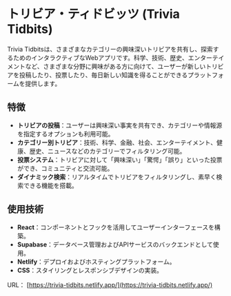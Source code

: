 # トリビア・ティドビッツ (Trivia Tidbits)

Trivia Tidbitsは、さまざまなカテゴリーの興味深いトリビアを共有し、探索するためのインタラクティブなWebアプリです。科学、技術、歴史、エンターテイメントなど、さまざまな分野に興味がある方に向けて、ユーザーが新しいトリビアを投稿したり、投票したり、毎日新しい知識を得ることができるプラットフォームを提供します。

## 特徴

- **トリビアの投稿**：ユーザーは興味深い事実を共有でき、カテゴリーや情報源を指定するオプションも利用可能。
- **カテゴリー別トリビア**：技術、科学、金融、社会、エンターテイメント、健康、歴史、ニュースなどのカテゴリーでフィルタリング可能。
- **投票システム**：トリビアに対して「興味深い」「驚愕」「誤り」といった投票ができ、コミュニティと交流可能。
- **ダイナミック検索**：リアルタイムでトリビアをフィルタリングし、素早く検索できる機能を搭載。

## 使用技術

- **React**：コンポーネントとフックを活用してユーザーインターフェースを構築。
- **Supabase**：データベース管理およびAPIサービスのバックエンドとして使用。
- **Netlify**：デプロイおよびホスティングプラットフォーム。
- **CSS**：スタイリングとレスポンシブデザインの実装。

URL：
[https://trivia-tidbits.netlify.app/](https://trivia-tidbits.netlify.app/)




